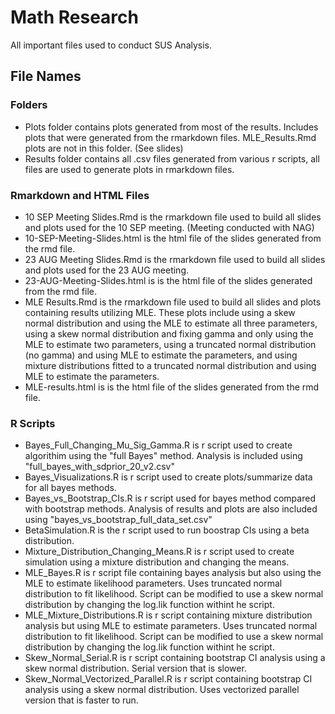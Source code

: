 # Math Research

All important files used to conduct SUS Analysis.

## File Names

### Folders
* Plots folder contains plots generated from most of the results. Includes plots that were generated from the rmarkdown files. MLE_Results.Rmd plots are not in this folder. (See slides)
* Results folder contains all .csv files generated from various r scripts, all files are used to generate plots in rmarkdown files. 

### Rmarkdown and HTML Files
* 10 SEP Meeting Slides.Rmd is the rmarkdown file used to build all slides and plots used for the 10 SEP meeting. (Meeting conducted with NAG)
* 10-SEP-Meeting-Slides.html is the html file of the slides generated from the rmd file.
* 23 AUG Meeting Slides.Rmd is the rmarkdown file used to build all slides and plots used for the 23 AUG meeting.
* 23-AUG-Meeting-Slides.html is is the html file of the slides generated from the rmd file.
* MLE Results.Rmd is the rmarkdown file used to build all slides and plots containing results utilizing MLE. These plots include using a skew normal distribution and using the MLE to estimate all three parameters, using a skew normal distribution and fixing gamma and only using the MLE to estimate two parameters, using a truncated normal distribution (no gamma) and using MLE to estimate the parameters, and using mixture distributions fitted to a truncated normal distribution and using MLE to estimate the parameters. 
* MLE-results.html is is the html file of the slides generated from the rmd file.

### R Scripts
* Bayes_Full_Changing_Mu_Sig_Gamma.R is r script used to create algorithim using the "full Bayes" method. Analysis is included using "full_bayes_with_sdprior_20_v2.csv"
* Bayes_Visualizations.R is r script used to create plots/summarize data for all bayes methods.
* Bayes_vs_Bootstrap_CIs.R is r script used for bayes method compared with bootstrap methods. Analysis of results and plots are also included using "bayes_vs_bootstrap_full_data_set.csv"
* BetaSimulation.R is the r script used to run boostrap CIs using a beta distribution.
* Mixture_Distribution_Changing_Means.R is r script used to create simulation using a mixture distribution and changing the means.
* MLE_Bayes.R is r script file containing bayes analysis but also using the MLE to estimate likelihood parameters. Uses truncated normal distribution to fit likelihood. Script can be modified to use a skew normal distribution by changing the log.lik function withint he script.
* MLE_Mixture_Distributions.R is r script containing mixture distribution analysis but using MLE to estimate parameters. Uses truncated normal distribution to fit likelihood. Script can be modified to use a skew normal distribution by changing the log.lik function withint he script. 
* Skew_Normal_Serial.R is r script containing bootstrap CI analysis using a skew normal distribution. Serial version that is slower.
* Skew_Normal_Vectorized_Parallel.R is r script containing bootstrap CI analysis using a skew normal distribution. Uses vectorized parallel version that is faster to run. 


